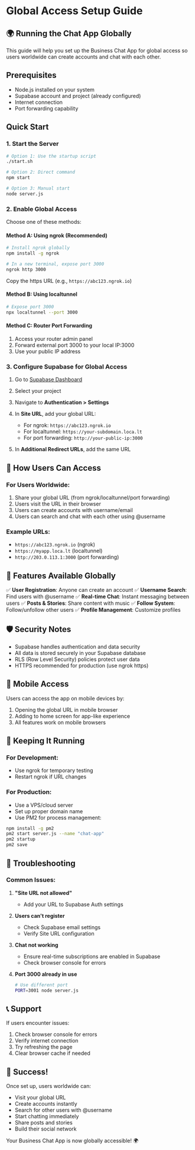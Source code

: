 # Global Access Setup Guide

## 🌍 Running the Chat App Globally

This guide will help you set up the Business Chat App for global access so users worldwide can create accounts and chat with each other.

## Prerequisites

- Node.js installed on your system
- Supabase account and project (already configured)
- Internet connection
- Port forwarding capability

## Quick Start

### 1. Start the Server
```bash
# Option 1: Use the startup script
./start.sh

# Option 2: Direct command
npm start

# Option 3: Manual start
node server.js
```

### 2. Enable Global Access

Choose one of these methods:

#### Method A: Using ngrok (Recommended)
```bash
# Install ngrok globally
npm install -g ngrok

# In a new terminal, expose port 3000
ngrok http 3000
```
Copy the https URL (e.g., `https://abc123.ngrok.io`)

#### Method B: Using localtunnel
```bash
# Expose port 3000
npx localtunnel --port 3000
```

#### Method C: Router Port Forwarding
1. Access your router admin panel
2. Forward external port 3000 to your local IP:3000
3. Use your public IP address

### 3. Configure Supabase for Global Access

1. Go to [Supabase Dashboard](https://supabase.com/dashboard)
2. Select your project
3. Navigate to **Authentication > Settings**
4. In **Site URL**, add your global URL:
   - For ngrok: `https://abc123.ngrok.io`
   - For localtunnel: `https://your-subdomain.loca.lt`
   - For port forwarding: `http://your-public-ip:3000`

5. In **Additional Redirect URLs**, add the same URL

## 🎯 How Users Can Access

### For Users Worldwide:
1. Share your global URL (from ngrok/localtunnel/port forwarding)
2. Users visit the URL in their browser
3. Users can create accounts with username/email
4. Users can search and chat with each other using @username

### Example URLs:
- `https://abc123.ngrok.io` (ngrok)
- `https://myapp.loca.lt` (localtunnel)
- `http://203.0.113.1:3000` (port forwarding)

## 🔧 Features Available Globally

✅ **User Registration**: Anyone can create an account
✅ **Username Search**: Find users with @username
✅ **Real-time Chat**: Instant messaging between users
✅ **Posts & Stories**: Share content with music
✅ **Follow System**: Follow/unfollow other users
✅ **Profile Management**: Customize profiles

## 🛡️ Security Notes

- Supabase handles authentication and data security
- All data is stored securely in your Supabase database
- RLS (Row Level Security) policies protect user data
- HTTPS recommended for production (use ngrok https)

## 📱 Mobile Access

Users can access the app on mobile devices by:
1. Opening the global URL in mobile browser
2. Adding to home screen for app-like experience
3. All features work on mobile browsers

## 🔄 Keeping It Running

### For Development:
- Use ngrok for temporary testing
- Restart ngrok if URL changes

### For Production:
- Use a VPS/cloud server
- Set up proper domain name
- Use PM2 for process management:
```bash
npm install -g pm2
pm2 start server.js --name "chat-app"
pm2 startup
pm2 save
```

## 🐛 Troubleshooting

### Common Issues:

1. **"Site URL not allowed"**
   - Add your URL to Supabase Auth settings

2. **Users can't register**
   - Check Supabase email settings
   - Verify Site URL configuration

3. **Chat not working**
   - Ensure real-time subscriptions are enabled in Supabase
   - Check browser console for errors

4. **Port 3000 already in use**
   ```bash
   # Use different port
   PORT=3001 node server.js
   ```

## 📞 Support

If users encounter issues:
1. Check browser console for errors
2. Verify internet connection
3. Try refreshing the page
4. Clear browser cache if needed

## 🎉 Success!

Once set up, users worldwide can:
- Visit your global URL
- Create accounts instantly
- Search for other users with @username
- Start chatting immediately
- Share posts and stories
- Build their social network

Your Business Chat App is now globally accessible! 🌍